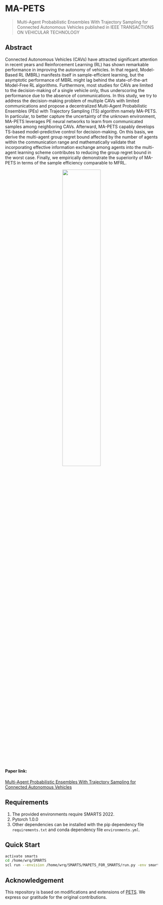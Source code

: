 # MA-PETS
> Multi-Agent Probabilistic Ensembles With Trajectory Sampling for Connected Autonomous Vehicles
> published in IEEE TRANSACTIONS ON VEHICULAR TECHNOLOGY

## Abstract

Connected Autonomous Vehicles (CAVs) have attracted significant attention in recent years and Reinforcement Learning (RL) has shown remarkable performance in improving the autonomy of vehicles. In that regard, Model-Based RL (MBRL) manifests itself in sample-efficient learning, but the asymptotic performance of MBRL might lag behind the state-of-the-art Model-Free RL algorithms. Furthermore, most studies for CAVs are limited to the decision-making of a single vehicle only, thus underscoring the performance due to the absence of communications. In this study, we try to address the decision-making problem of multiple CAVs with limited communications and propose a decentralized Multi-Agent Probabilistic Ensembles (PEs) with Trajectory Sampling (TS) algorithm namely MA-PETS. In particular, to better capture the uncertainty of the unknown environment, MA-PETS leverages PE neural networks to learn from communicated samples among neighboring CAVs. Afterward, MA-PETS capably develops TS-based model-predictive control for decision-making. On this basis, we derive the multi-agent group regret bound affected by the number of agents within the communication range and mathematically validate that incorporating effective information exchange among agents into the multi-agent learning scheme contributes to reducing the group regret bound in the worst case. Finally, we empirically demonstrate the superiority of MA-PETS in terms of the sample efficiency comparable to MFRL.


<p align="center">
<img src="./pictures/figure2.jpg" width="50%">
</p>

#### Paper link: 
[Multi-Agent Probabilistic Ensembles With Trajectory Sampling for Connected Autonomous Vehicles](https://arxiv.org/html/2312.13910v2)


## Requirements
1. The provided environments require SMARTS 2022. 
2. Pytorch 1.0.0
3. Other dependencies can be installed with the pip dependency file `requirements.txt` and conda dependency file `environments.yml`.


## Quick Start
```bash
activate smarts
cd /home/wrq/SMARTS
scl run --envision /home/wrq/SMARTS/MAPETS_FOR_SMARTS/run.py -env smartscavs_v1
```

## Acknowledgement

This repository is based on modifications and extensions of [PETS](https://github.com/kchua/handful-of-trials). We express our gratitude for the original contributions.
